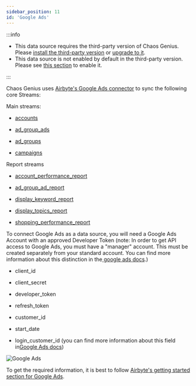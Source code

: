 ```yaml
---
sidebar_position: 11
id: 'Google Ads'
---
```


:::info

- This data source requires the third-party version of Chaos Genius.
  Please [install the third-party version](/Quick_Start/install.md#third-party-installation) or [upgrade to it](/Operator_Guides/upgrading_cg.md#from-the-default-installation-to-third-party-installation).
- This data source is not enabled by default in the third-party version. Please see [this section](/Operator_Guides/Configuration/config-params.md#enabling-third-party-data-sources) to enable it.

:::

Chaos Genius uses [Airbyte's Google Ads connector](https://docs.airbyte.io/integrations/sources/google-ads) to sync the following core Streams:

Main streams:

-   [accounts](https://developers.google.com/google-ads/api/fields/v8/customer)

-   [ad_group_ads](https://developers.google.com/google-ads/api/fields/v8/ad_group_ad)

-   [ad_groups](https://developers.google.com/google-ads/api/fields/v8/ad_group)

-   [campaigns](https://developers.google.com/google-ads/api/fields/v8/campaign)

Report streams

-   [account_performance_report](https://developers.google.com/google-ads/api/docs/migration/mapping#account_performance)

-   [ad_group_ad_report](https://developers.google.com/google-ads/api/docs/migration/mapping#ad_performance)

-   [display_keyword_report](https://developers.google.com/google-ads/api/docs/migration/mapping#display_keyword_performance)

-   [display_topics_report](https://developers.google.com/google-ads/api/docs/migration/mapping#display_topics_performance)

-   [shopping_performance_report](https://developers.google.com/google-ads/api/docs/migration/mapping#shopping_performance)

To connect Google Ads as a data source, you will need a Google Ads Account with an approved Developer Token (note: In order to get API access to Google Ads, you must have a "manager" account. This must be created separately from your standard account. You can find more information about this distinction in the[  google ads docs](https://ads.google.com/home/tools/manager-accounts/).)

-   client_id

-   client_secret

-   developer_token

-   refresh_token

-   customer_id

-   start_date

-   login_customer_id (you can find more information about this field in[Google Ads docs](https://developers.google.com/google-ads/api/docs/concepts/call-structure#cid))

![Google Ads](/img/connecting-to-data-sources/googleads.png)

To get the required information, it is best to follow [Airbyte's getting started section for Google Ads](https://docs.airbyte.io/integrations/sources/google-ads#getting-started-airbyte-open-source).
